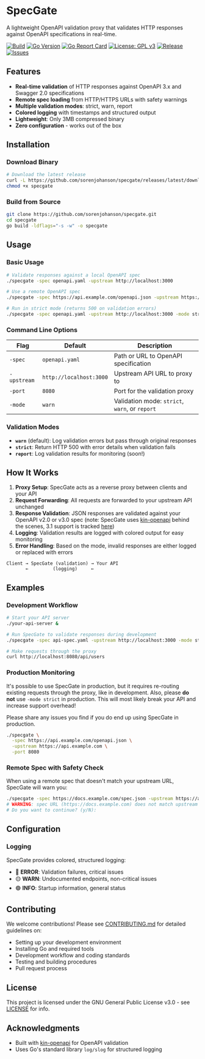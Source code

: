 # SpecGate

A lightweight OpenAPI validation proxy that validates HTTP responses against OpenAPI specifications in real-time.

[![Build](https://github.com/sorenjohanson/specgate/actions/workflows/ci.yml/badge.svg)](https://github.com/sorenjohanson/specgate/actions/workflows/ci.yml)
[![Go Version](https://img.shields.io/badge/go-1.25-blue)](https://golang.org)
[![Go Report Card](https://goreportcard.com/badge/github.com/sorenjohanson/specgate)](https://goreportcard.com/report/github.com/sorenjohanson/specgate)
[![License: GPL v3](https://img.shields.io/badge/License-GPLv3-blue.svg)](https://www.gnu.org/licenses/gpl-3.0)
[![Release](https://img.shields.io/github/v/release/sorenjohanson/specgate.svg)](https://github.com/sorenjohanson/specgate/releases)
[![Issues](https://img.shields.io/github/issues/sorenjohanson/specgate.svg)](https://github.com/sorenjohanson/specgate/issues)


## Features

- **Real-time validation** of HTTP responses against OpenAPI 3.x and Swagger 2.0 specifications
- **Remote spec loading** from HTTP/HTTPS URLs with safety warnings
- **Multiple validation modes**: strict, warn, report
- **Colored logging** with timestamps and structured output
- **Lightweight**: Only 3MB compressed binary
- **Zero configuration** - works out of the box

## Installation

### Download Binary

```bash
# Download the latest release
curl -L https://github.com/sorenjohanson/specgate/releases/latest/download/specgate -o specgate
chmod +x specgate
```

### Build from Source

```bash
git clone https://github.com/sorenjohanson/specgate.git
cd specgate
go build -ldflags="-s -w" -o specgate
```

## Usage

### Basic Usage

```bash
# Validate responses against a local OpenAPI spec
./specgate -spec openapi.yaml -upstream http://localhost:3000

# Use a remote OpenAPI spec
./specgate -spec https://api.example.com/openapi.json -upstream https://api.example.com

# Run in strict mode (returns 500 on validation errors)
./specgate -spec openapi.yaml -upstream http://localhost:3000 -mode strict
```

### Command Line Options

| Flag | Default | Description |
|------|---------|-------------|
| `-spec` | `openapi.yaml` | Path or URL to OpenAPI specification |
| `-upstream` | `http://localhost:3000` | Upstream API URL to proxy to |
| `-port` | `8080` | Port for the validation proxy |
| `-mode` | `warn` | Validation mode: `strict`, `warn`, or `report` |

### Validation Modes

- **`warn`** (default): Log validation errors but pass through original responses
- **`strict`**: Return HTTP 500 with error details when validation fails
- **`report`**: Log validation results for monitoring (soon!)

## How It Works

1. **Proxy Setup**: SpecGate acts as a reverse proxy between clients and your API
2. **Request Forwarding**: All requests are forwarded to your upstream API unchanged  
3. **Response Validation**: JSON responses are validated against your OpenAPI v2.0 or v3.0 spec (note: SpecGate uses [kin-openapi](https://github.com/getkin/kin-openapi) behind the scenes, 3.1 support is tracked [here](https://github.com/getkin/kin-openapi/issues/230))
4. **Logging**: Validation results are logged with colored output for easy monitoring
5. **Error Handling**: Based on the mode, invalid responses are either logged or replaced with errors

```
Client → SpecGate (validation) → Your API
       ←         (logging)     ←
```

## Examples

### Development Workflow

```bash
# Start your API server
./your-api-server &

# Run SpecGate to validate responses during development
./specgate -spec api-spec.yaml -upstream http://localhost:3000 -mode strict

# Make requests through the proxy
curl http://localhost:8080/api/users
```

### Production Monitoring

It's possible to use SpecGate in production, but it requires re-routing existing requests through the proxy, like in development. Also, please **do not** use `-mode strict` in production. This will most likely break your API and increase support overhead!

Please share any issues you find if you do end up using SpecGate in production.

```bash
./specgate \
  -spec https://api.example.com/openapi.json \
  -upstream https://api.example.com \
  -port 8080
```

### Remote Spec with Safety Check

When using a remote spec that doesn't match your upstream URL, SpecGate will warn you:

```bash
./specgate -spec https://docs.example.com/spec.json -upstream https://api.other.com
# WARNING: spec URL (https://docs.example.com) does not match upstream URL (https://api.other.com)
# Do you want to continue? (y/N):
```

## Configuration

### Logging

SpecGate provides colored, structured logging:

- 🔴 **ERROR**: Validation failures, critical issues  
- 🟡 **WARN**: Undocumented endpoints, non-critical issues
- 🟢 **INFO**: Startup information, general status

## Contributing

We welcome contributions! Please see [CONTRIBUTING.md](CONTRIBUTING.md) for detailed guidelines on:

- Setting up your development environment
- Installing Go and required tools
- Development workflow and coding standards
- Testing and building procedures
- Pull request process

## License

This project is licensed under the GNU General Public License v3.0 - see [LICENSE](LICENSE) for info.

## Acknowledgments

- Built with [kin-openapi](https://github.com/getkin/kin-openapi) for OpenAPI validation
- Uses Go's standard library `log/slog` for structured logging